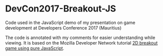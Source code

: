 # DevCon2017-Breakout-JS
Code used in the JavaScript demo of my presentation on game development at Developers Conference 2017 (Mauritius)

The code is annotated with my comments for easier understanding while viewing. It is based on the Mozilla Developer Network tutorial [2D breakout game using pure JavaScript](https://developer.mozilla.org/en-US/docs/Games/Tutorials/2D_Breakout_game_pure_JavaScript).
